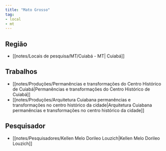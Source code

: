 ```yaml
---
title: "Mato Grosso"
tag: 
- local
- mt
---
```


## Região
- [[notes/Locais de pesquisa/MT/Cuiabá - MT| Cuiabá]]

## Trabalhos
- [[notes/Produções/Permanências e transformações do Centro Histórico de Cuiabá|Permanências e transformações do Centro Histórico de Cuiabá]]
- [[notes/Produções/Arquitetura Cuiabana permanências e transformações no centro histórico da cidade|Arquitetura Cuiabana permanências e transformações no centro histórico da cidade]]

## Pesquisador
- [[notes/Pesquisadores/Kellen Melo Dorileo Louzich|Kellen Melo Dorileo Louzich]]
